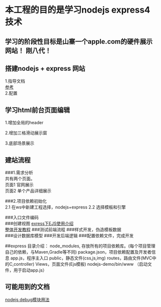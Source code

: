 # 本工程的目的是学习nodejs express4技术  
学习的阶段性目标是山寨一个apple.com的硬件展示网站！ 刚八代！  
-------------------------------------------------------------  

## 搭建nodejs + express 网站    
1.指导文档    
 [参考](http://blog.fens.me/nodejs-express4/)    
2.配置     

## 学习html前台页面编辑
1.增加全局的header

2.增加三格滑动展示窗

3.底部场景展示  






## 建站流程  
###1.需求分析  
  共有两个页面。  
  页面1 官网展示  
  页面2 单个产品详细展示  
  
###2.项目依赖初始化  
2.1 在ws中新建工程选择，nodejs+express
2.2 选择模板和引擎

###入口文件编码  
###创建视图
[exress下EJS使用介绍](http://blog.sina.com.cn/s/blog_ad0672d60101l2ml.html)  
[整体开发教程](http://www.geedoo.info/nodejs-development-framework-express4-x-development-notes.html) 
###测试前端流程 
###样式开发，伪造模板数据   
###设计数据库模型
###开发后端逻辑
###配置依赖文件，完成开发


##express
目录介绍：
node_modules, 存放所有的项目依赖库。(每个项目管理自己的依赖，与Maven,Gradle等不同)
package.json，项目依赖配置及开发者信息
app.js，程序主入口
public，静态文件(css,js,img)
routes，路由文件(MVC中的C,controller)
Views，页面文件(Ejs模板)
nodejs-demo/bin/www （启动文件，用于启动app.js）


## 可能用到的文档
[nodejs debug模块用法](https://www.npmjs.com/package/debug)